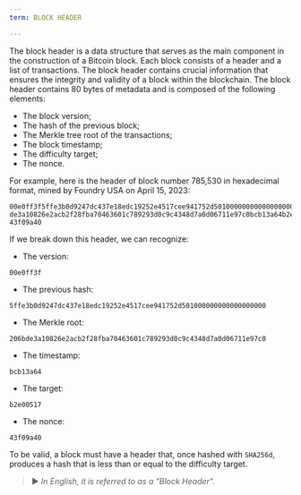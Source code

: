 ```yaml
---
term: BLOCK HEADER

---
```

The block header is a data structure that serves as the main component in the construction of a Bitcoin block. Each block consists of a header and a list of transactions. The block header contains crucial information that ensures the integrity and validity of a block within the blockchain. The block header contains 80 bytes of metadata and is composed of the following elements:


- The block version;
- The hash of the previous block;
- The Merkle tree root of the transactions;
- The block timestamp;
- The difficulty target;
- The nonce.

For example, here is the header of block number 785,530 in hexadecimal format, mined by Foundry USA on April 15, 2023:

```text
00e0ff3f5ffe3b0d9247dc437e18edc19252e4517cee941752d501000000000000000000206b
de3a10826e2acb2f28fba70463601c789293d0c9c4348d7a0d06711e97c0bcb13a64b2e00517
43f09a40
```

If we break down this header, we can recognize:


- The version:

```text
00e0ff3f
```


- The previous hash:

```text
5ffe3b0d9247dc437e18edc19252e4517cee941752d501000000000000000000
```


- The Merkle root:

```text
206bde3a10826e2acb2f28fba70463601c789293d0c9c4348d7a0d06711e97c0
```


- The timestamp:

```text
bcb13a64
```


- The target:

```text
b2e00517
```


- The nonce:

```text
43f09a40
```

To be valid, a block must have a header that, once hashed with `SHA256d`, produces a hash that is less than or equal to the difficulty target.

> ► *In English, it is referred to as a "Block Header".*